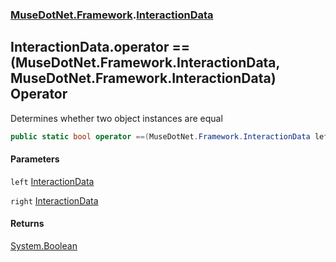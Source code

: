 ### [MuseDotNet.Framework](./MuseDotNet-Framework.md 'MuseDotNet.Framework').[InteractionData](./InteractionData.md 'MuseDotNet.Framework.InteractionData')
## InteractionData.operator ==(MuseDotNet.Framework.InteractionData, MuseDotNet.Framework.InteractionData) Operator
Determines whether two object instances are equal  
```csharp
public static bool operator ==(MuseDotNet.Framework.InteractionData left, MuseDotNet.Framework.InteractionData right);
```
#### Parameters
<a name='MuseDotNet-Framework-InteractionData-op_Equality(MuseDotNet-Framework-InteractionData_MuseDotNet-Framework-InteractionData)-left'></a>
`left` [InteractionData](./InteractionData.md 'MuseDotNet.Framework.InteractionData')  
  
<a name='MuseDotNet-Framework-InteractionData-op_Equality(MuseDotNet-Framework-InteractionData_MuseDotNet-Framework-InteractionData)-right'></a>
`right` [InteractionData](./InteractionData.md 'MuseDotNet.Framework.InteractionData')  
  
#### Returns
[System.Boolean](https://docs.microsoft.com/en-us/dotnet/api/System.Boolean 'System.Boolean')  
